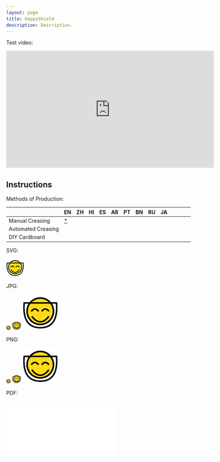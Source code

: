 ```yaml
---
layout: page
title: HappyShield
description: Description.
---
```


Test video:

<iframe width="560" height="315" src="https://www.youtube.com/embed/Tp1zVKM3T54" frameborder="0" allow="accelerometer; autoplay; encrypted-media; gyroscope; picture-in-picture" allowfullscreen></iframe>

## Instructions

Methods of Production:

|                    | EN                                   | ZH | HI | ES | AR | PT | BN | RU | JA |   |   |   |   |
|--------------------|--------------------------------------|----|----|----|----|----|----|----|----|---|---|---|---|
| Manual Creasing    | [*](./manual-soft-creasing/english/) |    |    |    |    |    |    |    |    |   |   |   |   |
| Automated Creasing |                                      |    |    |    |    |    |    |    |    |   |   |   |   |
| DIY Cardboard      |                                      |    |    |    |    |    |    |    |    |   |   |   |   |


SVG:

![logo](./assets/images/happyshieldlogo.svg)

JPG: 

![logo](./assets/images/happyshieldlogo12px.jpg)
![logo](./assets/images/happyshieldlogo24px.jpg)
![logo](./assets/images/happyshieldlogo96px.jpg)

PNG:

![logo](./assets/images/happyshieldlogo12px.png)
![logo](./assets/images/happyshieldlogo24px.png)
![logo](./assets/images/happyshieldlogo96px.png)

PDF:

![logo](./assets/images/happyshieldlogo.pdf)
